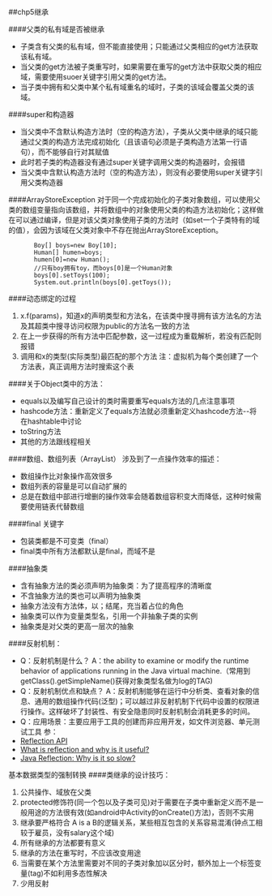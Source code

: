 ##chp5继承

####父类的私有域是否被继承
- 子类含有父类的私有域，但不能直接使用；只能通过父类相应的get方法获取该私有域。
- 当父类的get方法被子类重写时，如果需要在重写的get方法中获取父类的相应域，需要使用suoer关键字引用父类的get方法。
- 当子类中拥有和父类中某个私有域重名的域时，子类的该域会覆盖父类的该域。

####super和构造器
- 当父类中不含默认构造方法时（空的构造方法），子类从父类中继承的域只能通过父类的构造方法完成初始化（且该语句必须是子类构造方法第一行语句），而不能够自行对其赋值
- 此时若子类的构造器没有通过super关键字调用父类的构造器时，会报错
- 当父类中含默认构造方法时（空的构造方法），则没有必要使用super关键字引用父类构造器

####ArrayStoreException
对于同一个完成初始化的子类对象数组，可以使用父类的数组变量指向该数组，并将数组中的对象使用父类的构造方法初始化；这样做在可以通过编译，但是对该父类对象使用子类的方法时（如set一个子类特有的域的值），会因为该域在父类对象中不存在抛出ArrayStoreException。
```
       Boy[] boys=new Boy[10];
       Human[] humen=boys;
       humen[0]=new Human();
       //只有boy拥有toy，而boys[0]是一个Human对象
       boys[0].setToys(100);
       System.out.println(boys[0].getToys());
```

####动态绑定的过程
1. x.f(params)，知道x的声明类型和方法名，在该类中搜寻拥有该方法名的方法及其超类中搜寻访问权限为public的方法名一致的方法
2. 在上一步获得的所有方法中匹配参数，这一过程成为重载解析，若没有匹配则报错
3. 调用和x的类型(实际类型)最匹配的那个方法
注：虚拟机为每个类创建了一个方法表，真正调用方法时搜索这个表


####关于Object类中的方法：
- equals以及编写自己设计的类时需要重写equals方法的几点注意事项
- hashcode方法：重新定义了equals方法就必须重新定义hashcode方法--将在hashtable中讨论
- toString方法
- 其他的方法跟线程相关

####数组、数组列表（ArrayList）
涉及到了一点操作效率的描述：
- 数组操作比对象操作高效很多
- 数组列表的容量是可以自动扩展的
- 总是在数组中部进行增删的操作效率会随着数组容积变大而降低，这种时候需要使用链表代替数组

####final 关键字
- 包装类都是不可变类（final）
- final类中所有方法都默认是final，而域不是

####抽象类
- 含有抽象方法的类必须声明为抽象类：为了提高程序的清晰度
- 不含抽象方法的类也可以声明为抽象类
- 抽象方法没有方法体，以；结尾，充当着占位的角色
- 抽象类可以作为变量类型名，引用一个非抽象子类的实例
- 抽象类是对父类的更高一层次的抽象

####反射机制：
- Q：反射机制是什么？
A：the ability to examine or modify the runtime behavior of applications running in the Java virtual machine.（常用到getClass().getSimpleName()获得对象类型名做为log的TAG) 
- Q：反射机制优点和缺点？
A：反射机制能够在运行中分析类、查看对象的信息、通用的数组操作代码(泛型)；可以越过非反射机制下代码中设置的权限进行操作。这样破坏了封装性、有安全隐患同时反射机制会消耗更多的时间。
- Q：应用场景：主要应用于工具的创建而非应用开发，如文件浏览器、单元测试工具
参：
- [Reflection API](http://docs.oracle.com/javase/tutorial/reflect/index.html)
- [What is reflection and why is it useful?](http://stackoverflow.com/questions/37628/what-is-reflection-and-why-is-it-useful)
- [Java Reflection: Why is it so slow?](http://stackoverflow.com/questions/1392351/java-reflection-why-is-it-so-slow)


基本数据类型的强制转换
####类继承的设计技巧：
1. 公共操作、域放在父类
2. protected修饰符(同一个包以及子类可见)对于需要在子类中重新定义而不是一般用途的方法很有效(如android中Activity的onCreate()方法)，否则不实用
3. 继承要严格符合 A is a B的逻辑关系，某些相互包含的关系容易混淆(钟点工相较于雇员，没有salary这个域)
4. 所有继承的方法都要有意义
5. 继承的方法在重写时，不应该改变用途
6. 当需要在某个方法里需要对不同的子类对象加以区分时，额外加上一个标签变量(tag)不如利用多态性解决
7. 少用反射
